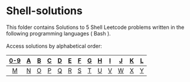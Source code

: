# Shell-solutions
This folder contains Solutions to 5 Shell Leetcode problems written in the following programming languages ( Bash ).<br><br>
Access solutions by alphabetical order:

|[0-9](https://github.com/AnasImloul/Leetcode-solutions/tree/main/shell/0-9/#leetcode-solutions)|[A](https://github.com/AnasImloul/Leetcode-solutions/tree/main/shell/A/#leetcode-solutions)|[B](https://github.com/AnasImloul/Leetcode-solutions/tree/main/shell/B/#leetcode-solutions)|[C](https://github.com/AnasImloul/Leetcode-solutions/tree/main/shell/C/#leetcode-solutions)|[D](https://github.com/AnasImloul/Leetcode-solutions/tree/main/shell/D/#leetcode-solutions)|[E](https://github.com/AnasImloul/Leetcode-solutions/tree/main/shell/E/#leetcode-solutions)|[F](https://github.com/AnasImloul/Leetcode-solutions/tree/main/shell/F/#leetcode-solutions)|[G](https://github.com/AnasImloul/Leetcode-solutions/tree/main/shell/G/#leetcode-solutions)|[H](https://github.com/AnasImloul/Leetcode-solutions/tree/main/shell/H/#leetcode-solutions)|[I](https://github.com/AnasImloul/Leetcode-solutions/tree/main/shell/I/#leetcode-solutions)|[J](https://github.com/AnasImloul/Leetcode-solutions/tree/main/shell/J/#leetcode-solutions)|[K](https://github.com/AnasImloul/Leetcode-solutions/tree/main/shell/K/#leetcode-solutions)|[L](https://github.com/AnasImloul/Leetcode-solutions/tree/main/shell/L/#leetcode-solutions)|
|:---------------------------------------------------------------------------------------------:|:-----------------------------------------------------------------------------------------:|:-----------------------------------------------------------------------------------------:|:-----------------------------------------------------------------------------------------:|:-----------------------------------------------------------------------------------------:|:-----------------------------------------------------------------------------------------:|:-----------------------------------------------------------------------------------------:|:-----------------------------------------------------------------------------------------:|:-----------------------------------------------------------------------------------------:|:-----------------------------------------------------------------------------------------:|:-----------------------------------------------------------------------------------------:|:-----------------------------------------------------------------------------------------:|:-----------------------------------------------------------------------------------------:|
|[M](https://github.com/AnasImloul/Leetcode-solutions/tree/main/shell/M/#leetcode-solutions)|[N](https://github.com/AnasImloul/Leetcode-solutions/tree/main/shell/N/#leetcode-solutions)|[O](https://github.com/AnasImloul/Leetcode-solutions/tree/main/shell/O/#leetcode-solutions)|[P](https://github.com/AnasImloul/Leetcode-solutions/tree/main/shell/P/#leetcode-solutions)|[Q](https://github.com/AnasImloul/Leetcode-solutions/tree/main/shell/Q/#leetcode-solutions)|[R](https://github.com/AnasImloul/Leetcode-solutions/tree/main/shell/R/#leetcode-solutions)|[S](https://github.com/AnasImloul/Leetcode-solutions/tree/main/shell/S/#leetcode-solutions)|[T](https://github.com/AnasImloul/Leetcode-solutions/tree/main/shell/T/#leetcode-solutions)|[U](https://github.com/AnasImloul/Leetcode-solutions/tree/main/shell/U/#leetcode-solutions)|[V](https://github.com/AnasImloul/Leetcode-solutions/tree/main/shell/V/#leetcode-solutions)|[W](https://github.com/AnasImloul/Leetcode-solutions/tree/main/shell/W/#leetcode-solutions)|[X](https://github.com/AnasImloul/Leetcode-solutions/tree/main/shell/X/#leetcode-solutions)|[Y](https://github.com/AnasImloul/Leetcode-solutions/tree/main/shell/Y/#leetcode-solutions)|